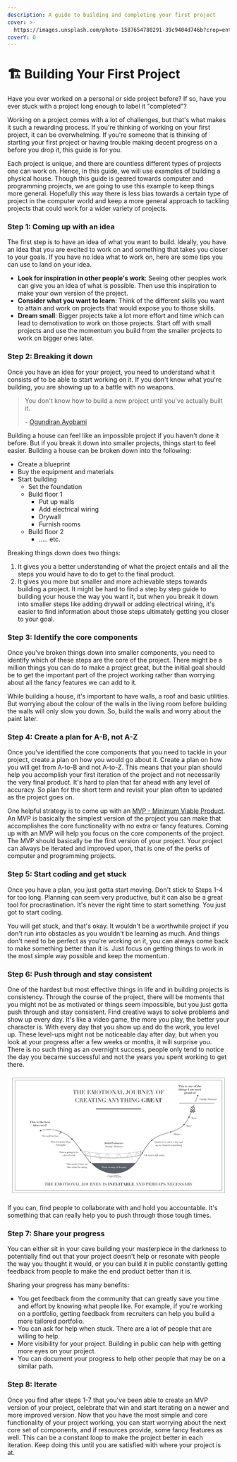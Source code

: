 ```yaml
---
description: A guide to building and completing your first project
cover: >-
  https://images.unsplash.com/photo-1587654780291-39c9404d746b?crop=entropy&cs=srgb&fm=jpg&ixid=MnwxOTcwMjR8MHwxfHNlYXJjaHw5fHxidWlsZHxlbnwwfHx8fDE2NDI4MTIzMjc&ixlib=rb-1.2.1&q=85
coverY: 0
---
```


# 🏗 Building Your First Project

Have you ever worked on a personal or side project before? If so, have you ever stuck with a project long enough to label it "completed"?

Working on a project comes with a lot of challenges, but that's what makes it such a rewarding process. If you're thinking of working on your first project, it can be overwhelming. If you're someone that is thinking of starting your first project or having trouble making decent progress on a before you drop it, this guide is for you.

Each project is unique, and there are countless different types of projects one can work on. Hence, in this guide, we will use examples of building a physical house. Though this guide is geared towards computer and programming projects, we are going to use this example to keep things more general. Hopefully this way there is less bias towards a certain type of project in the computer world and keep a more general approach to tackling projects that could work for a wider variety of projects.

### Step 1: Coming up with an idea

The first step is to have an idea of what you want to build. Ideally, you have an idea that you are excited to work on and something that takes you closer to your goals. If you have no idea what to work on, here are some tips you can use to land on your idea.

* **Look for inspiration in other people's work**: Seeing other peoples work can give you an idea of what is possible. Then use this inspiration to make your own version of the project.
* **Consider what you want to learn**: Think of the different skills you want to attain and work on projects that would expose you to those skills.
* **Dream small**: Bigger projects take a lot more effort and time which can lead to demotivation to work on those projects. Start off with small projects and use the momentum you build from the smaller projects to work on bigger ones later.

### Step 2: Breaking it down

Once you have an idea for your project, you need to understand what it consists of to be able to start working on it. If you don't know what you're building, you are showing up to a battle with no weapons.

> You don't know how to build a new project until you've actually built it.&#x20;
>
> \- [Ogundiran Ayobami](https://www.freecodecamp.org/news/how-to-build-programming-projects/)

Building a house can feel like an impossible project if you haven't done it before. But if you break it down into smaller projects, things start to feel easier. Building a house can be broken down into the following:

* Create a blueprint
* Buy the equipment and materials
* Start building
  * Set the foundation
  * Build floor 1
    * Put up walls
    * Add electrical wiring
    * Drywall
    * Furnish rooms
  * Build floor 2
    * ..... etc.

Breaking things down does two things:

1. It gives you a better understanding of what the project entails and all the steps you would have to do to get to the final product.
2. It gives you more but smaller and more achievable steps towards building a project. It might be hard to find a step by step guide to building your house the way you want it, but when you break it down into smaller steps like adding drywall or adding electrical wiring, it's easier to find information about those steps ultimately getting you closer to your goal.

### Step 3: Identify the core components

Once you've broken things down into smaller components, you need to identify which of these steps are the core of the project. There might be a million things you can do to make a project great, but the initial goal should be to get the important part of the project working rather than worrying about all the fancy features we can add to it.&#x20;

While building a house, it's important to have walls, a roof and basic utilities. But worrying about the colour of the walls in the living room before building the walls will only slow you down. So, build the walls and worry about the paint later.&#x20;

### Step 4: Create a plan for A-B, not A-Z

Once you've identified the core components that you need to tackle in your project, create a plan on how you would go about it. Create a plan on how you will get from A-to-B and not A-to-Z. This means that your plan should help you accomplish your first iteration of the project and not necessarily the very final product. It's hard to plan that far ahead with any level of accuracy. So plan for the short term and revisit your plan often to updated as the project goes on.

One helpful strategy is to come up with an [MVP - Minimum Viable Product](https://en.wikipedia.org/wiki/Minimum\_viable\_product). An MVP is basically the simplest version of the project you can make that accomplishes the core functionality with no extra or fancy features. Coming up with an MVP will help you focus on the core components of the project. The MVP should basically be the first version of your project. Your project can always be iterated and improved upon, that is one of the perks of computer and programming projects.

### Step 5: Start coding and get stuck

Once you have a plan, you just gotta start moving. Don't stick to Steps 1-4 for too long. Planning can seem very productive, but it can also be a great tool for procrastination. It's never the right time to start something. You just got to start coding.&#x20;

You will get stuck, and that's okay. It wouldn't be a worthwhile project if you don't run into obstacles as you wouldn't be learning as much. And things don't need to be perfect as you're working on it, you can always come back to make something better than it is. Just focus on getting things to work in the most simple way possible and keep the momentum.

### Step 6: Push through and stay consistent

One of the hardest but most effective things in life and in building projects is consistency. Through the course of the project, there will be moments that you might not be as motivated or things seem impossible, but you just gotta push through and stay consistent. Find creative ways to solve problems and show up every day. It's like a video game, the more you play, the better your character is. With every day that you show up and do the work, you level up. These level-ups might not be noticeable day after day, but when you look at your progress after a few weeks or months, it will surprise you. There is no such thing as an overnight success, people only tend to notice the day you became successful and not the years you spent working to get there.

![The Emotional Journey of Creating Anything Great, by John Saddington](<../../.gitbook/assets/image (1).png>)

If you can, find people to collaborate with and hold you accountable. It's something that can really help you to push through those tough times.

### Step 7: Share your progress

You can either sit in your cave building your masterpiece in the darkness to potentially find out that your project doesn't help or resonate with people the way you thought it would, or you can build it in public constantly getting feedback from people to make the end product better than it is.

Sharing your progress has many benefits:

* You get feedback from the community that can greatly save you time and effort by knowing what people like. For example, if you're working on a portfolio, getting feedback from recruiters can help you build a more tailored portfolio.
* You can ask for help when stuck. There are a lot of people that are willing to help.
* More visibility for your project. Building in public can help with getting more eyes on your project.&#x20;
* You can document your progress to help other people that may be on a similar path.

### Step 8: Iterate

Once you find after steps 1-7 that you've been able to create an MVP version of your project, celebrate that win and start iterating on a newer and more improved version. Now that you have the most simple and core functionality of your project working, you can start worrying about the next core set of components, and if resources provide, some fancy features as well. This can be a constant loop to make the project better in each iteration. Keep doing this until you are satisfied with where your project is at.

